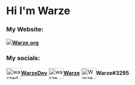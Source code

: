 <h1>Hi I'm Warze</h1>
<h3 align="left">My Website:</h3>
<a href="https://warze.org"><img src="https://warze.org/static/warze.png"><b>Warze.org</b></a>
<h3 align="left">My socials:</h3>
<p align="left">
<a href="https://twitter.com/warzedev" target="blank"><img align="center" src="https://raw.githubusercontent.com/rahuldkjain/github-profile-readme-generator/master/src/images/icons/Social/twitter.svg" alt="warzedev" height="30" width="40" /><b>WarzeDev</b></a>
<a href="https://www.youtube.com/c/warze" target="blank"><img align="center" src="https://raw.githubusercontent.com/rahuldkjain/github-profile-readme-generator/master/src/images/icons/Social/youtube.svg" alt="warze" height="30" width="40" /><b>Warze</b></a>
<img align="center" src="https://raw.githubusercontent.com/rahuldkjain/github-profile-readme-generator/master/src/images/icons/Social/discord.svg" alt="Warze#3295" height="30" width="40"/><b>Warze#3295</b>
<p>
